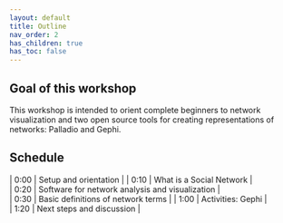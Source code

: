 ```yaml
---
layout: default
title: Outline
nav_order: 2
has_children: true
has_toc: false
---
```

## Goal of this workshop

This workshop is intended to orient complete beginners to network visualization and two open source tools for creating representations of networks: Palladio and Gephi.

## Schedule

| 0:00 | Setup and orientation |
| 0:10  | What is a Social Network |     
| 0:20  | Software for network analysis and visualization |  
| 0:30 | Basic definitions of network terms |
| 1:00 | Activities: Gephi |     
| 1:20 | Next steps and discussion |
